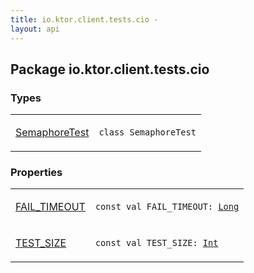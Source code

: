 ```yaml
---
title: io.ktor.client.tests.cio - 
layout: api
---
```




## Package io.ktor.client.tests.cio

### Types

<table class="api-docs-table">
<tbody>
<tr>
<td markdown="1">

<a href="-semaphore-test/index.html">SemaphoreTest</a>


</td>
<td markdown="1">
<div class="signature"><code><span class="keyword">class </span><span class="identifier">SemaphoreTest</span></code></div>

</td>
</tr>
</tbody>
</table>

### Properties

<table class="api-docs-table">
<tbody>
<tr>
<td markdown="1">

<a href="-f-a-i-l_-t-i-m-e-o-u-t.html">FAIL_TIMEOUT</a>


</td>
<td markdown="1">
<div class="signature"><code><span class="keyword">const</span> <span class="keyword">val </span><span class="identifier">FAIL_TIMEOUT</span><span class="symbol">: </span><a href="https://kotlinlang.org/api/latest/jvm/stdlib/kotlin/-long/index.html"><span class="identifier">Long</span></a></code></div>

</td>
</tr>
<tr>
<td markdown="1">

<a href="-t-e-s-t_-s-i-z-e.html">TEST_SIZE</a>


</td>
<td markdown="1">
<div class="signature"><code><span class="keyword">const</span> <span class="keyword">val </span><span class="identifier">TEST_SIZE</span><span class="symbol">: </span><a href="https://kotlinlang.org/api/latest/jvm/stdlib/kotlin/-int/index.html"><span class="identifier">Int</span></a></code></div>

</td>
</tr>
</tbody>
</table>
